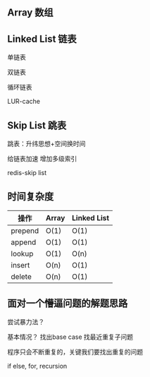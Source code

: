 ## Array 数组

## Linked List 链表

单链表

双链表

循环链表

LUR-cache

## Skip List 跳表

跳表：升纬思想+空间换时间

给链表加速
增加多级索引

redis-skip list



## 时间复杂度

|操作|Array|Linked List|
|-|-|-|
|prepend|O(1)|O(1)|
|append|O(1)|O(1)|
|lookup|O(1)|O(n)|
|insert|O(n)|O(1)|
|delete|O(n)|O(1)|


## 面对一个懵逼问题的解题思路

尝试暴力法？

基本情况？
找出base case
找最近重复子问题

程序只会不断重复的，关键我们要找出重复的问题

if else, for, recursion
